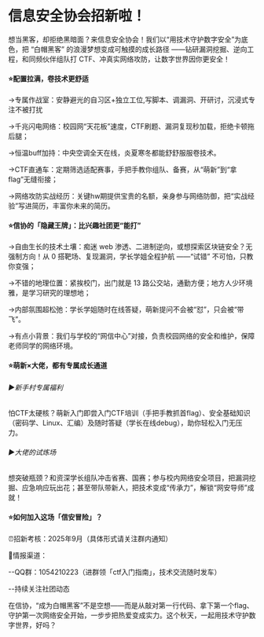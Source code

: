 # **信息安全协会招新啦！**

想当黑客，却拒绝黑暗面？来信息安全协会！我们以“用技术守护数字安全”为底色，把 “白帽黑客” 的浪漫梦想变成可触摸的成长路径 ——钻研漏洞挖掘、逆向工程，和同频伙伴组队打 CTF、冲真实网络攻防，让数字世界因你更安全！

#### **⭐配置拉满，卷技术更舒适**

→专属作战室：安静避光的自习区+独立工位,写脚本、调漏洞、开研讨，沉浸式专注不被打扰

→千兆闪电网络：校园网“天花板”速度，CTF刷题、漏洞复现秒加载，拒绝卡顿拖后腿；

→恒温buff加持：中央空调全天在线，炎夏寒冬都能舒舒服服卷技术。

→CTF直通车：定期筛选适配赛事，手把手教你组队、备赛，从“萌新”到“拿flag”无缝衔接； 

→网络攻防实战经历：关键hw期提供宝贵的名额，亲身参与网络防御，把“实战经验”写进简历，丰富你未来的简历。

#### **⭐信协的「隐藏王牌」：比兴趣社团更“能打”** 

→自由生长的技术土壤：痴迷 web 渗透、二进制逆向，或想探索区块链安全？无强制方向！从 0 搭靶场、复现漏洞，学长学姐全程护航 ——“试错” 不可怕，只教你变强； 

→不错的地理位置：紧挨校门，出门就是 13 路公交站，通勤方便；地方人少环境雅，是学习研究的理想地；

→内部氛围超松弛：学长学姐随时在线答疑，萌新提问不会被“怼”，只会被“带飞”。 

→有点小背景：我们与学校的“网信中心”对接，负责校园网络的安全和维护，保障老师同学的网络环境。

#### **⭐萌新×大佬，都有专属成长通道**

###### **▶️**新手村专属福利

怕CTF太硬核？萌新入门即尝入门CTF培训（手把手教抓首flag）、安全基础知识（密码学、Linux、汇编）及随时答疑（学长在线debug），助你轻松入门无压力。

###### **▶️**大佬的试炼场

想突破瓶颈？和资深学长组队冲击省赛、国赛；参与校内网络安全项目，把漏洞挖掘、应急响应玩出花；甚至带队带新人，把技术变成“传承力”，解锁“网安导师”成就！ 

#### **⭐如何加入这场「信安冒险」？** 

⏰招新考核：2025年9月（具体形式请关注群内通知） 

📡情报渠道：

--QQ群：1054210223（进群领「ctf入门指南」，技术交流随时发车）                  

--持续关注社团动态 

在信协，“成为白帽黑客”不是空想——而是从敲对第一行代码、拿下第一个flag、守护第一次网络安全开始，一步步把热爱变成实力。这个秋天，一起用技术守护数字世界，好吗？ 